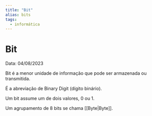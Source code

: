 ```yaml
---
title: "Bit"
alias: bits
tags:
  - informática
---
```


# Bit

Data: 04/08/2023

Bit é a menor unidade de informação que pode ser armazenada ou transmitida.

É a abreviação de Binary Digit (dígito binário).

Um bit assume um de dois valores, 0 ou 1.

Um agrupamento de 8 bits se chama [[Byte|Byte]].
